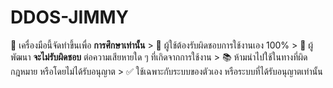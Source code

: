 # DDOS-JIMMY
🛑 เครื่องมือนี้จัดทำขึ้นเพื่อ **การศึกษาเท่านั้น**   > 🧠 ผู้ใช้ต้องรับผิดชอบการใช้งานเอง 100%   > 🚫 ผู้พัฒนา **จะไม่รับผิดชอบ** ต่อความเสียหายใด ๆ ที่เกิดจากการใช้งาน   > 📚 ห้ามนำไปใช้ในทางที่ผิดกฎหมาย หรือโดยไม่ได้รับอนุญาต   > ✅ ใช้เฉพาะกับระบบของตัวเอง หรือระบบที่ได้รับอนุญาตเท่านั้น  
